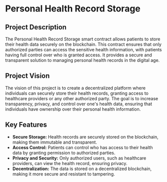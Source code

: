 # Personal Health Record Storage

## Project Description
The Personal Health Record Storage smart contract allows patients to store their health data securely on the blockchain. This contract ensures that only authorized parties can access the sensitive health information, with patients having full control over who is granted access. It provides a secure and transparent solution to managing personal health records in the digital age.

## Project Vision
The vision of this project is to create a decentralized platform where individuals can securely store their health records, granting access to healthcare providers or any other authorized party. The goal is to increase transparency, privacy, and control over one's health data, ensuring that individuals have ownership over their personal health information.

## Key Features
- **Secure Storage:** Health records are securely stored on the blockchain, making them immutable and transparent.
- **Access Control:** Patients can control who has access to their health data by granting permission to authorized parties.
- **Privacy and Security:** Only authorized users, such as healthcare providers, can view the health record, ensuring privacy.
- **Decentralization:** The data is stored on a decentralized blockchain, making it more secure and resistant to tampering.
